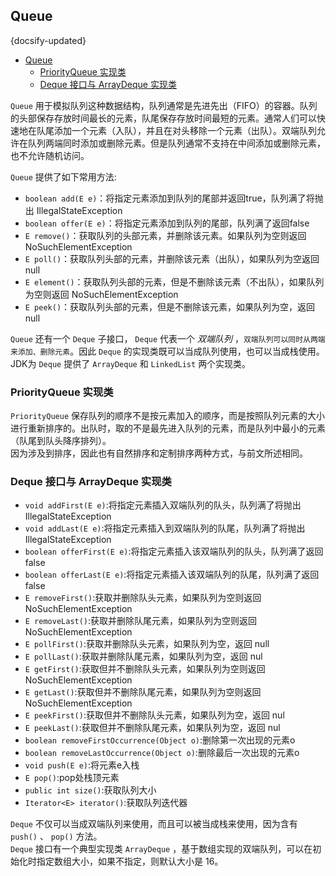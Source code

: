## Queue
{docsify-updated}
- [Queue](#queue)
	- [PriorityQueue 实现类](#priorityqueue-实现类)
	- [Deque 接口与 ArrayDeque 实现类](#deque-接口与-arraydeque-实现类)


`Queue` 用于模拟队列这种数据结构，队列通常是先进先出（FIFO）的容器。队列的头部保存存放时间最长的元素，队尾保存存放时间最短的元素。通常人们可以快速地在队尾添加一个元素（入队），并且在对头移除一个元素（出队）。双端队列允许在队列两端同时添加或删除元素。但是队列通常不支持在中间添加或删除元素，也不允许随机访问。

`Queue` 提供了如下常用方法:
+ `boolean add(E e)`：将指定元素添加到队列的尾部并返回true，队列满了将抛出 IllegalStateException
+ `boolean offer(E e)`：将指定元素添加到队列的尾部，队列满了返回false
+ `E remove()`：获取队列的头部元素，并删除该元素。如果队列为空则返回 NoSuchElementException
+ `E poll()`：获取队列头部的元素，并删除该元素（出队），如果队列为空返回 null
+ `E element()`：获取队列头部的元素，但是不删除该元素（不出队），如果队列为空则返回 NoSuchElementException
+ `E peek()`：获取队列头部的元素，但是不删除该元素，如果队列为空，返回null

`Queue` 还有一个 `Deque` 子接口， `Deque` 代表一个 *双端队列* ，`双端队列可以同时从两端来添加、删除元素`。因此 `Deque` 的实现类既可以当成队列使用，也可以当成栈使用。JDK为 `Deque` 提供了 `ArrayDeque` 和 `LinkedList` 两个实现类。

### PriorityQueue 实现类
`PriorityQueue` 保存队列的顺序不是按元素加入的顺序，而是按照队列元素的大小进行重新排序的。出队时，取的不是最先进入队列的元素，而是队列中最小的元素（队尾到队头降序排列）。  
因为涉及到排序，因此也有自然排序和定制排序两种方式，与前文所述相同。

### Deque 接口与 ArrayDeque 实现类
+ `void addFirst(E e)`:将指定元素插入双端队列的队头，队列满了将抛出 IllegalStateException
+ `void addLast(E e)`:将指定元素插入到双端队列的队尾，队列满了将抛出 IllegalStateException
+ `boolean offerFirst(E e)`:将指定元素插入该双端队列的队头，队列满了返回false
+ `boolean offerLast(E e)`:将指定元素插入该双端队列的队尾，队列满了返回false
+ `E removeFirst()`:获取并删除队头元素，如果队列为空则返回 NoSuchElementException
+ `E removeLast()`:获取并删除队尾元素，如果队列为空则返回 NoSuchElementException
+ `E pollFirst()`:获取并删除队头元素，如果队列为空，返回 null
+ `E pollLast()`:获取并删除队尾元素，如果队列为空，返回 nul
+ `E getFirst()`:获取但并不删除队头元素，如果队列为空则返回 NoSuchElementException
+ `E getLast()`:获取但并不删除队尾元素，如果队列为空则返回 NoSuchElementException
+ `E peekFirst()`:获取但并不删除队头元素，如果队列为空，返回 nul
+ `E peekLast()`:获取但并不删除队尾元素，如果队列为空，返回 nul
+ `boolean removeFirstOccurrence(Object o)`:删除第一次出现的元素o
+ `boolean removeLastOccurrence(Object o)`:删除最后一次出现的元素o
+ `void push(E e)`:将元素e入栈
+ `E pop()`:pop处栈顶元素
+ `public int size()`:获取队列大小
+ `Iterator<E> iterator()`:获取队列迭代器

`Deque` 不仅可以当成双端队列来使用，而且可以被当成栈来使用，因为含有 `push()` 、 `pop()` 方法。  
`Deque` 接口有一个典型实现类 `ArrayDeque` ，基于数组实现的双端队列，可以在初始化时指定数组大小，如果不指定，则默认大小是 16。